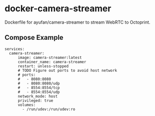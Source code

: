 # docker-camera-streamer

Dockerfile for ayufan/camera-streamer to stream WebRTC to Octoprint.


## Compose Example
```docker-compose
services:
  camera-streamer:
      image: camera-streamer:latest
      container_name: camera-streamer
      restart: unless-stopped
      # TODO Figure out ports to avoid host network
      # ports:
      #   - 8080:8080
      #   - 8080:8080/udp
      #   - 8554:8554/tcp
      #   - 8554:8554/udp
      network_mode: host
      privileged: true
      volumes:
        - /run/udev:/run/udev:ro
```